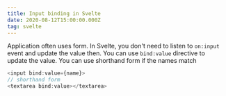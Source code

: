 ```yaml
---
title: Input binding in Svelte
date: 2020-08-12T15:00:00.000Z
tag: svelte
---
```


Application often uses form. In Svelte, you don't need to listen to `on:input` event and update the value then. You can use `bind:value` directive to update the value. You can use shorthand form if the names match

```javascript
<input bind:value={name}>
// shorthand form
<textarea bind:value></textarea>
```
